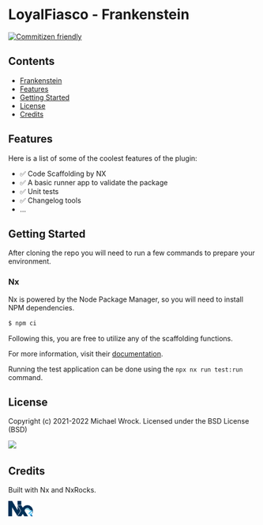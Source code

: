 # LoyalFiasco - Frankenstein

[![Commitizen friendly](https://img.shields.io/badge/commitizen-friendly-brightgreen.svg)](http://commitizen.github.io/cz-cli/)

## Contents

- [Frankenstein](https://github.com/loyalfiasco/Frankenstein/tree/main/packages/frankenstein)
- [Features](#features)
- [Getting Started](#getting-started)
- [License](#license)
- [Credits](#credits)

## Features

Here is a list of some of the coolest features of the plugin:

- ✅ Code Scaffolding by NX
- ✅ A basic runner app to validate the package
- ✅ Unit tests
- ✅ Changelog tools
- ...

## Getting Started

After cloning the repo you will need to run a few commands to prepare your environment.

### Nx

Nx is powered by the Node Package Manager, so you will need to install NPM dependencies.

```bash
$ npm ci
```

Following this, you are free to utilize any of the scaffolding functions.

For more information, visit their [documentation](https://www.npmjs.com/package/@nxrocks/nx-flutter).

Running the test application can be done using the `npx nx run test:run` command.

## License

Copyright (c) 2021-2022 Michael Wrock. Licensed under the BSD License (BSD)

<p>
  <img src="https://opensource.org/files/OSI_Approved_License.png" width="50">
</p>

## Credits 

Built with Nx and NxRocks.

<p>
  <img src="https://raw.githubusercontent.com/tinesoft/nxrocks/master/images/nx-flutter.png" width="50">
</p>
